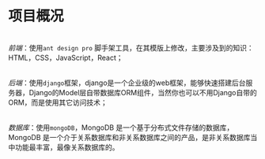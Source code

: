 # 项目概况

<br> *前端*：使用`ant design pro` 脚手架工具，在其模版上修改，主要涉及到的知识：HTML，CSS，JavaScript，React；

<br> *后端*：使用`django`框架，django是一个企业级的web框架，能够快速搭建后台服务器，Django的Model层自带数据库ORM组件，当然你也可以不用Django自带的ORM，而是使用其它访问技术；

<br> *数据库*：使用`mongoDB`，MongoDB 是一个基于分布式文件存储的数据库，MongoDB 是一个介于关系数据库和非关系数据库之间的产品，是非关系数据库当中功能最丰富，最像关系数据库的。

